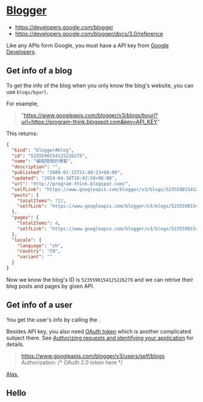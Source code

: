 # [Blogger](https://www.blogger.com)

* <https://developers.google.com/blogger>
* <https://developers.google.com/blogger/docs/3.0/reference>

Like any APIs form Google, you must have a API key from [Google Developers](https://developers.google.com/blogger/docs/3.0/using#auth).

## Get info of a blog

To get the info of the blog when you only know the blog's website, you can use `blogs/byurl`.

For example,

> "https://www.googleapis.com/blogger/v3/blogs/byurl?url=https://program-think.blogspot.com&key=API_KEY"

This returns:

```json
{
  "kind": "blogger#blog",
  "id": "5235590154125226279",
  "name": "编程随想的博客",
  "description": "",
  "published": "2009-01-15T21:48:23+08:00",
  "updated": "2024-04-16T10:42:58+08:00",
  "url": "http://program-think.blogspot.com/",
  "selfLink": "https://www.googleapis.com/blogger/v3/blogs/5235590154125226279",
  "posts": {
    "totalItems": 712,
    "selfLink": "https://www.googleapis.com/blogger/v3/blogs/5235590154125226279/posts"
  },
  "pages": {
    "totalItems": 4,
    "selfLink": "https://www.googleapis.com/blogger/v3/blogs/5235590154125226279/pages"
  },
  "locale": {
    "language": "zh",
    "country": "CN",
    "variant": ""
  }
}
```

Now we know the blog's ID is `5235590154125226279` and we can retrive their blog posts and pages by given API.

## Get info of a user

You get the user's info by calling the .

Besides API key, you also need [OAuth token](https://developers.google.com/identity/protocols/oauth2) which is another complicated subject there. See [Authorizing requests and identifying your application](https://developers.google.com/blogger/docs/3.0/using#auth) for details.

> https://www.googleapis.com/blogger/v3/users/self/blogs
Authorization: /* OAuth 2.0 token here */

[Alas.](https://github.com/google/google-api-javascript-client)

## Hello
